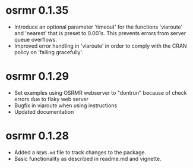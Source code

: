 # osrmr 0.1.35

* Introduce an optional parameter 'timeout' for the functions 'viaroute' and 'nearest' that is preset to 0.001s. This prevents errors from server queue overflows.
* Improved error handling in 'viaroute' in order to comply with the CRAN policy on 'failing gracefully'.

# osrmr 0.1.29

* Set examples using OSRMR webserver to "dontrun" because of check errors due to flaky web server
* Bugfix in viaroute when using instructions
* Updated documentation

# osrmr 0.1.28

* Added a `NEWS.md` file to track changes to the package.
* Basic functionality as described in readme.md and vignette.



